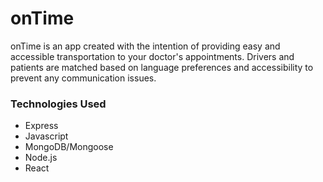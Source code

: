 # onTime

onTime is an app created with the intention of providing easy and accessible transportation to your doctor's appointments. Drivers and patients are matched based on language preferences and accessibility to prevent any communication issues.

### Technologies Used
- Express
- Javascript
- MongoDB/Mongoose
- Node.js
- React
